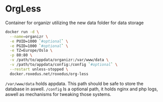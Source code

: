 # OrgLess

Container for organizr utilizing the new data folder for data storage

```sh
docker run -d \
  --name=organizr \
  -e PUID=1000 `#optional` \
  -e PGID=1000 `#optional` \
  -e TZ=Europe/Oslo \
  -p 80:80 \
  -v /path/to/appdata/organizr:/var/www/data \
  -v /path/to/appdata/config:/config `#optional` \
  --restart unless-stopped \
  docker.roxedus.net/roxedus/org-less
```

`/var/www/data` holds appdata. This path should be safe to store the database in aswell.
`/config` Is a optional path, it holds nginx and php logs, aswell as mechanisms for tweaking those systems.
